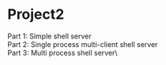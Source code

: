 # Project2
Part 1: Simple shell server\
Part 2: Single process multi-client shell server\
Part 3: Multi process shell server\
